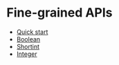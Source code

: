 # Fine-grained APIs

* [Quick start](quick\_start.md)
* [Boolean](boolean/)
* [Shortint](shortint/)
* [Integer](integer/)
